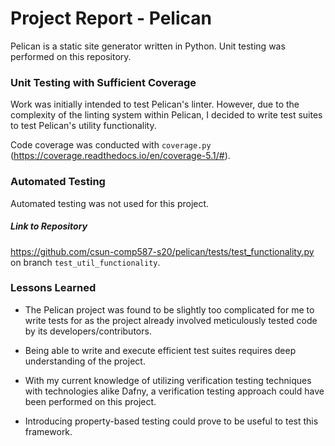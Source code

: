 # Project Report - Pelican
Pelican is a static site generator written in Python.
Unit testing was performed on this repository.

### Unit Testing with Sufficient Coverage
Work was initially intended to test Pelican's linter. However,
due to the complexity of the linting system within Pelican, I decided to 
write test suites to test Pelican's utility functionality.

Code coverage was conducted with `coverage.py` (https://coverage.readthedocs.io/en/coverage-5.1/#).


### Automated Testing
Automated testing was not used for this project.

##### Link to Repository
https://github.com/csun-comp587-s20/pelican/tests/test_functionality.py
on branch `test_util_functionality`.

### Lessons Learned
* The Pelican project was found to be slightly too complicated for me  to write tests for as 
the project already involved meticulously tested code by its developers/contributors.

* Being able to write and execute efficient test suites requires deep understanding of the project.

* With my current knowledge of utilizing verification testing techniques with technologies 
alike Dafny, a verification testing approach could have been performed on this project.

* Introducing property-based testing could prove to be useful to test this framework.


